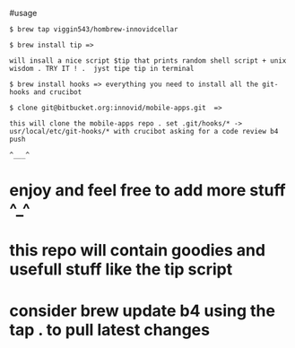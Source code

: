 
#usage

 `$ brew tap viggin543/hombrew-innovidcellar`
 
 `$ brew install tip =>`
 
 `will insall a nice script $tip that prints random shell script + unix wisdom . TRY IT ! .  jyst tipe tip in terminal`
 
 `$ brew install hooks => everything you need to install all the git-hooks and crucibot`   
 

 `$ clone git@bitbucket.org:innovid/mobile-apps.git  =>`
 
 `this will clone the mobile-apps repo . set .git/hooks/* -> usr/local/etc/git-hooks/* with crucibot asking for a code review b4 push` 
 
 ```^___^```

# enjoy and feel free to add more  stuff ^_^
 
# this repo will contain goodies and usefull stuff like the tip script 

# consider brew update b4 using the tap . to pull latest changes 
